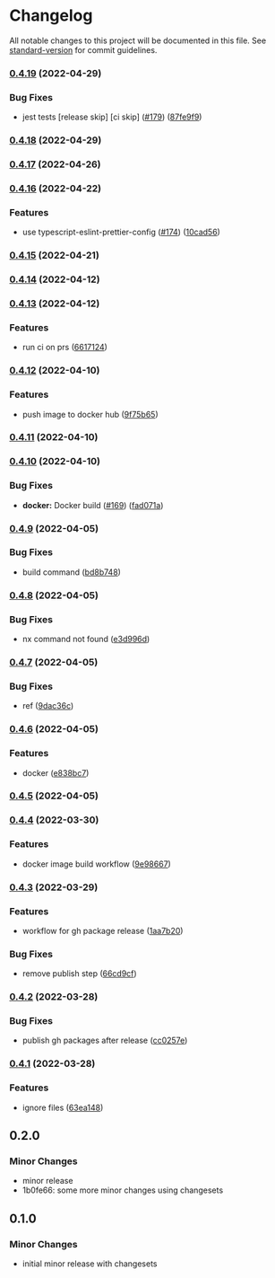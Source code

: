 # Changelog

All notable changes to this project will be documented in this file. See [standard-version](https://github.com/conventional-changelog/standard-version) for commit guidelines.

### [0.4.19](https://github.com/vsramalwan/sample-monorepo/compare/0.4.18...0.4.19) (2022-04-29)


### Bug Fixes

* jest tests [release skip] [ci skip] ([#179](https://github.com/vsramalwan/sample-monorepo/issues/179)) ([87fe9f9](https://github.com/vsramalwan/sample-monorepo/commit/87fe9f97f3119b63fe091b65e431d9070f575e5a))

### [0.4.18](https://github.com/vsramalwan/sample-monorepo/compare/0.4.17...0.4.18) (2022-04-29)

### [0.4.17](https://github.com/vsramalwan/sample-monorepo/compare/0.4.16...0.4.17) (2022-04-26)

### [0.4.16](https://github.com/vsramalwan/sample-monorepo/compare/0.4.15...0.4.16) (2022-04-22)


### Features

* use typescript-eslint-prettier-config ([#174](https://github.com/vsramalwan/sample-monorepo/issues/174)) ([10cad56](https://github.com/vsramalwan/sample-monorepo/commit/10cad566bbdc53ed19cfd6f5b5f18a1ef7316e40))

### [0.4.15](https://github.com/vsramalwan/sample-monorepo/compare/0.4.14...0.4.15) (2022-04-21)

### [0.4.14](https://github.com/vsramalwan/sample-monorepo/compare/0.4.13...0.4.14) (2022-04-12)

### [0.4.13](https://github.com/vsramalwan/sample-monorepo/compare/0.4.12...0.4.13) (2022-04-12)


### Features

* run ci on prs ([6617124](https://github.com/vsramalwan/sample-monorepo/commit/6617124c3f1e6cf045fb9ea203388122497f8d17))

### [0.4.12](https://github.com/vsramalwan/sample-monorepo/compare/0.4.11...0.4.12) (2022-04-10)


### Features

* push image to docker hub ([9f75b65](https://github.com/vsramalwan/sample-monorepo/commit/9f75b65869576af741bac0670e592c1a4a6bfd32))

### [0.4.11](https://github.com/vsramalwan/sample-monorepo/compare/0.4.10...0.4.11) (2022-04-10)

### [0.4.10](https://github.com/vsramalwan/sample-monorepo/compare/0.4.9...0.4.10) (2022-04-10)


### Bug Fixes

* **docker:** Docker build ([#169](https://github.com/vsramalwan/sample-monorepo/issues/169)) ([fad071a](https://github.com/vsramalwan/sample-monorepo/commit/fad071acdb50288f69d32e750aaed00629834fcd))

### [0.4.9](https://github.com/vsramalwan/sample-monorepo/compare/0.4.8...0.4.9) (2022-04-05)


### Bug Fixes

* build command ([bd8b748](https://github.com/vsramalwan/sample-monorepo/commit/bd8b74801b19389cdd619d92119e0fa6bd1fecc8))

### [0.4.8](https://github.com/vsramalwan/sample-monorepo/compare/0.4.7...0.4.8) (2022-04-05)


### Bug Fixes

* nx command not found ([e3d996d](https://github.com/vsramalwan/sample-monorepo/commit/e3d996dee6c9f8259a47729005249f6fc5c657b5))

### [0.4.7](https://github.com/vsramalwan/sample-monorepo/compare/0.4.6...0.4.7) (2022-04-05)


### Bug Fixes

* ref ([9dac36c](https://github.com/vsramalwan/sample-monorepo/commit/9dac36ccf2c627a511be795eb34fc673f6aea3fe))

### [0.4.6](https://github.com/vsramalwan/sample-monorepo/compare/0.4.5...0.4.6) (2022-04-05)


### Features

* docker ([e838bc7](https://github.com/vsramalwan/sample-monorepo/commit/e838bc7189fa571dbe516fe308f25f349a68ae0c))

### [0.4.5](https://github.com/vsramalwan/sample-monorepo/compare/0.4.4...0.4.5) (2022-04-05)

### [0.4.4](https://github.com/vsramalwan/sample-monorepo/compare/0.4.3...0.4.4) (2022-03-30)


### Features

* docker image build workflow ([9e98667](https://github.com/vsramalwan/sample-monorepo/commit/9e98667e87a68259a5883e0b5a10669905a6eeaf))

### [0.4.3](https://github.com/vsramalwan/sample-monorepo/compare/0.4.2...0.4.3) (2022-03-29)


### Features

* workflow for gh package release ([1aa7b20](https://github.com/vsramalwan/sample-monorepo/commit/1aa7b2074f9432b7eeb83d6e3c646a51004f961c))


### Bug Fixes

* remove publish step ([66cd9cf](https://github.com/vsramalwan/sample-monorepo/commit/66cd9cfb8cbbd95c850dd55b077d2a6cb40f099f))

### [0.4.2](https://github.com/vsramalwan/sample-monorepo/compare/v0.4.1...v0.4.2) (2022-03-28)


### Bug Fixes

* publish gh packages after release ([cc0257e](https://github.com/vsramalwan/sample-monorepo/commit/cc0257ea6d542e2e3e92ba11a4d26ec048229f16))

### [0.4.1](https://github.com/vsramalwan/sample-monorepo/compare/v0.4.0...v0.4.1) (2022-03-28)


### Features

* ignore files ([63ea148](https://github.com/vsramalwan/sample-monorepo/commit/63ea14898d1c893f96501838497698a085631f5f))

## 0.2.0

### Minor Changes

- minor release
- 1b0fe66: some more minor changes using changesets

## 0.1.0

### Minor Changes

- initial minor release with changesets
